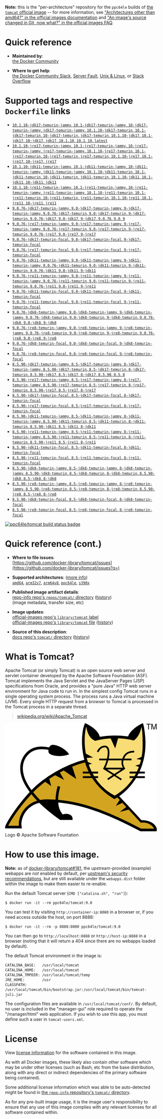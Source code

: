 <!--

********************************************************************************

WARNING:

    DO NOT EDIT "tomcat/README.md"

    IT IS AUTO-GENERATED

    (from the other files in "tomcat/" combined with a set of templates)

********************************************************************************

-->

**Note:** this is the "per-architecture" repository for the `ppc64le` builds of [the `tomcat` official image](https://hub.docker.com/_/tomcat) -- for more information, see ["Architectures other than amd64?" in the official images documentation](https://github.com/docker-library/official-images#architectures-other-than-amd64) and ["An image's source changed in Git, now what?" in the official images FAQ](https://github.com/docker-library/faq#an-images-source-changed-in-git-now-what).

# Quick reference

-	**Maintained by**:  
	[the Docker Community](https://github.com/docker-library/tomcat)

-	**Where to get help**:  
	[the Docker Community Slack](https://dockr.ly/comm-slack), [Server Fault](https://serverfault.com/help/on-topic), [Unix & Linux](https://unix.stackexchange.com/help/on-topic), or [Stack Overflow](https://stackoverflow.com/help/on-topic)

# Supported tags and respective `Dockerfile` links

-	[`10.1.10-jdk17-temurin-jammy`, `10.1-jdk17-temurin-jammy`, `10-jdk17-temurin-jammy`, `jdk17-temurin-jammy`, `10.1.10-jdk17-temurin`, `10.1-jdk17-temurin`, `10-jdk17-temurin`, `jdk17-temurin`, `10.1.10-jdk17`, `10.1-jdk17`, `10-jdk17`, `jdk17`, `10.1.10`, `10.1`, `10`, `latest`](https://github.com/docker-library/tomcat/blob/cec66ee6d87cce2308d454b47bb7addbb9ace087/10.1/jdk17/temurin-jammy/Dockerfile)
-	[`10.1.10-jre17-temurin-jammy`, `10.1-jre17-temurin-jammy`, `10-jre17-temurin-jammy`, `jre17-temurin-jammy`, `10.1.10-jre17-temurin`, `10.1-jre17-temurin`, `10-jre17-temurin`, `jre17-temurin`, `10.1.10-jre17`, `10.1-jre17`, `10-jre17`, `jre17`](https://github.com/docker-library/tomcat/blob/cec66ee6d87cce2308d454b47bb7addbb9ace087/10.1/jre17/temurin-jammy/Dockerfile)
-	[`10.1.10-jdk11-temurin-jammy`, `10.1-jdk11-temurin-jammy`, `10-jdk11-temurin-jammy`, `jdk11-temurin-jammy`, `10.1.10-jdk11-temurin`, `10.1-jdk11-temurin`, `10-jdk11-temurin`, `jdk11-temurin`, `10.1.10-jdk11`, `10.1-jdk11`, `10-jdk11`, `jdk11`](https://github.com/docker-library/tomcat/blob/cec66ee6d87cce2308d454b47bb7addbb9ace087/10.1/jdk11/temurin-jammy/Dockerfile)
-	[`10.1.10-jre11-temurin-jammy`, `10.1-jre11-temurin-jammy`, `10-jre11-temurin-jammy`, `jre11-temurin-jammy`, `10.1.10-jre11-temurin`, `10.1-jre11-temurin`, `10-jre11-temurin`, `jre11-temurin`, `10.1.10-jre11`, `10.1-jre11`, `10-jre11`, `jre11`](https://github.com/docker-library/tomcat/blob/cec66ee6d87cce2308d454b47bb7addbb9ace087/10.1/jre11/temurin-jammy/Dockerfile)
-	[`9.0.76-jdk17-temurin-jammy`, `9.0-jdk17-temurin-jammy`, `9-jdk17-temurin-jammy`, `9.0.76-jdk17-temurin`, `9.0-jdk17-temurin`, `9-jdk17-temurin`, `9.0.76-jdk17`, `9.0-jdk17`, `9-jdk17`, `9.0.76`, `9.0`, `9`](https://github.com/docker-library/tomcat/blob/1c6875e85a440757bf983b3beb6234f23cc06e8c/9.0/jdk17/temurin-jammy/Dockerfile)
-	[`9.0.76-jre17-temurin-jammy`, `9.0-jre17-temurin-jammy`, `9-jre17-temurin-jammy`, `9.0.76-jre17-temurin`, `9.0-jre17-temurin`, `9-jre17-temurin`, `9.0.76-jre17`, `9.0-jre17`, `9-jre17`](https://github.com/docker-library/tomcat/blob/1c6875e85a440757bf983b3beb6234f23cc06e8c/9.0/jre17/temurin-jammy/Dockerfile)
-	[`9.0.76-jdk17-temurin-focal`, `9.0-jdk17-temurin-focal`, `9-jdk17-temurin-focal`](https://github.com/docker-library/tomcat/blob/1c6875e85a440757bf983b3beb6234f23cc06e8c/9.0/jdk17/temurin-focal/Dockerfile)
-	[`9.0.76-jre17-temurin-focal`, `9.0-jre17-temurin-focal`, `9-jre17-temurin-focal`](https://github.com/docker-library/tomcat/blob/1c6875e85a440757bf983b3beb6234f23cc06e8c/9.0/jre17/temurin-focal/Dockerfile)
-	[`9.0.76-jdk11-temurin-jammy`, `9.0-jdk11-temurin-jammy`, `9-jdk11-temurin-jammy`, `9.0.76-jdk11-temurin`, `9.0-jdk11-temurin`, `9-jdk11-temurin`, `9.0.76-jdk11`, `9.0-jdk11`, `9-jdk11`](https://github.com/docker-library/tomcat/blob/1c6875e85a440757bf983b3beb6234f23cc06e8c/9.0/jdk11/temurin-jammy/Dockerfile)
-	[`9.0.76-jre11-temurin-jammy`, `9.0-jre11-temurin-jammy`, `9-jre11-temurin-jammy`, `9.0.76-jre11-temurin`, `9.0-jre11-temurin`, `9-jre11-temurin`, `9.0.76-jre11`, `9.0-jre11`, `9-jre11`](https://github.com/docker-library/tomcat/blob/1c6875e85a440757bf983b3beb6234f23cc06e8c/9.0/jre11/temurin-jammy/Dockerfile)
-	[`9.0.76-jdk11-temurin-focal`, `9.0-jdk11-temurin-focal`, `9-jdk11-temurin-focal`](https://github.com/docker-library/tomcat/blob/1c6875e85a440757bf983b3beb6234f23cc06e8c/9.0/jdk11/temurin-focal/Dockerfile)
-	[`9.0.76-jre11-temurin-focal`, `9.0-jre11-temurin-focal`, `9-jre11-temurin-focal`](https://github.com/docker-library/tomcat/blob/1c6875e85a440757bf983b3beb6234f23cc06e8c/9.0/jre11/temurin-focal/Dockerfile)
-	[`9.0.76-jdk8-temurin-jammy`, `9.0-jdk8-temurin-jammy`, `9-jdk8-temurin-jammy`, `9.0.76-jdk8-temurin`, `9.0-jdk8-temurin`, `9-jdk8-temurin`, `9.0.76-jdk8`, `9.0-jdk8`, `9-jdk8`](https://github.com/docker-library/tomcat/blob/1c6875e85a440757bf983b3beb6234f23cc06e8c/9.0/jdk8/temurin-jammy/Dockerfile)
-	[`9.0.76-jre8-temurin-jammy`, `9.0-jre8-temurin-jammy`, `9-jre8-temurin-jammy`, `9.0.76-jre8-temurin`, `9.0-jre8-temurin`, `9-jre8-temurin`, `9.0.76-jre8`, `9.0-jre8`, `9-jre8`](https://github.com/docker-library/tomcat/blob/1c6875e85a440757bf983b3beb6234f23cc06e8c/9.0/jre8/temurin-jammy/Dockerfile)
-	[`9.0.76-jdk8-temurin-focal`, `9.0-jdk8-temurin-focal`, `9-jdk8-temurin-focal`](https://github.com/docker-library/tomcat/blob/1c6875e85a440757bf983b3beb6234f23cc06e8c/9.0/jdk8/temurin-focal/Dockerfile)
-	[`9.0.76-jre8-temurin-focal`, `9.0-jre8-temurin-focal`, `9-jre8-temurin-focal`](https://github.com/docker-library/tomcat/blob/1c6875e85a440757bf983b3beb6234f23cc06e8c/9.0/jre8/temurin-focal/Dockerfile)
-	[`8.5.90-jdk17-temurin-jammy`, `8.5-jdk17-temurin-jammy`, `8-jdk17-temurin-jammy`, `8.5.90-jdk17-temurin`, `8.5-jdk17-temurin`, `8-jdk17-temurin`, `8.5.90-jdk17`, `8.5-jdk17`, `8-jdk17`, `8.5.90`, `8.5`, `8`](https://github.com/docker-library/tomcat/blob/2b200acb84bebc3e867f32e3b64f19620aa60b58/8.5/jdk17/temurin-jammy/Dockerfile)
-	[`8.5.90-jre17-temurin-jammy`, `8.5-jre17-temurin-jammy`, `8-jre17-temurin-jammy`, `8.5.90-jre17-temurin`, `8.5-jre17-temurin`, `8-jre17-temurin`, `8.5.90-jre17`, `8.5-jre17`, `8-jre17`](https://github.com/docker-library/tomcat/blob/2b200acb84bebc3e867f32e3b64f19620aa60b58/8.5/jre17/temurin-jammy/Dockerfile)
-	[`8.5.90-jdk17-temurin-focal`, `8.5-jdk17-temurin-focal`, `8-jdk17-temurin-focal`](https://github.com/docker-library/tomcat/blob/2b200acb84bebc3e867f32e3b64f19620aa60b58/8.5/jdk17/temurin-focal/Dockerfile)
-	[`8.5.90-jre17-temurin-focal`, `8.5-jre17-temurin-focal`, `8-jre17-temurin-focal`](https://github.com/docker-library/tomcat/blob/2b200acb84bebc3e867f32e3b64f19620aa60b58/8.5/jre17/temurin-focal/Dockerfile)
-	[`8.5.90-jdk11-temurin-jammy`, `8.5-jdk11-temurin-jammy`, `8-jdk11-temurin-jammy`, `8.5.90-jdk11-temurin`, `8.5-jdk11-temurin`, `8-jdk11-temurin`, `8.5.90-jdk11`, `8.5-jdk11`, `8-jdk11`](https://github.com/docker-library/tomcat/blob/2b200acb84bebc3e867f32e3b64f19620aa60b58/8.5/jdk11/temurin-jammy/Dockerfile)
-	[`8.5.90-jre11-temurin-jammy`, `8.5-jre11-temurin-jammy`, `8-jre11-temurin-jammy`, `8.5.90-jre11-temurin`, `8.5-jre11-temurin`, `8-jre11-temurin`, `8.5.90-jre11`, `8.5-jre11`, `8-jre11`](https://github.com/docker-library/tomcat/blob/2b200acb84bebc3e867f32e3b64f19620aa60b58/8.5/jre11/temurin-jammy/Dockerfile)
-	[`8.5.90-jdk11-temurin-focal`, `8.5-jdk11-temurin-focal`, `8-jdk11-temurin-focal`](https://github.com/docker-library/tomcat/blob/2b200acb84bebc3e867f32e3b64f19620aa60b58/8.5/jdk11/temurin-focal/Dockerfile)
-	[`8.5.90-jre11-temurin-focal`, `8.5-jre11-temurin-focal`, `8-jre11-temurin-focal`](https://github.com/docker-library/tomcat/blob/2b200acb84bebc3e867f32e3b64f19620aa60b58/8.5/jre11/temurin-focal/Dockerfile)
-	[`8.5.90-jdk8-temurin-jammy`, `8.5-jdk8-temurin-jammy`, `8-jdk8-temurin-jammy`, `8.5.90-jdk8-temurin`, `8.5-jdk8-temurin`, `8-jdk8-temurin`, `8.5.90-jdk8`, `8.5-jdk8`, `8-jdk8`](https://github.com/docker-library/tomcat/blob/2b200acb84bebc3e867f32e3b64f19620aa60b58/8.5/jdk8/temurin-jammy/Dockerfile)
-	[`8.5.90-jre8-temurin-jammy`, `8.5-jre8-temurin-jammy`, `8-jre8-temurin-jammy`, `8.5.90-jre8-temurin`, `8.5-jre8-temurin`, `8-jre8-temurin`, `8.5.90-jre8`, `8.5-jre8`, `8-jre8`](https://github.com/docker-library/tomcat/blob/2b200acb84bebc3e867f32e3b64f19620aa60b58/8.5/jre8/temurin-jammy/Dockerfile)
-	[`8.5.90-jdk8-temurin-focal`, `8.5-jdk8-temurin-focal`, `8-jdk8-temurin-focal`](https://github.com/docker-library/tomcat/blob/2b200acb84bebc3e867f32e3b64f19620aa60b58/8.5/jdk8/temurin-focal/Dockerfile)
-	[`8.5.90-jre8-temurin-focal`, `8.5-jre8-temurin-focal`, `8-jre8-temurin-focal`](https://github.com/docker-library/tomcat/blob/2b200acb84bebc3e867f32e3b64f19620aa60b58/8.5/jre8/temurin-focal/Dockerfile)

[![ppc64le/tomcat build status badge](https://img.shields.io/jenkins/s/https/doi-janky.infosiftr.net/job/multiarch/job/ppc64le/job/tomcat.svg?label=ppc64le/tomcat%20%20build%20job)](https://doi-janky.infosiftr.net/job/multiarch/job/ppc64le/job/tomcat/)

# Quick reference (cont.)

-	**Where to file issues**:  
	[https://github.com/docker-library/tomcat/issues](https://github.com/docker-library/tomcat/issues?q=)

-	**Supported architectures**: ([more info](https://github.com/docker-library/official-images#architectures-other-than-amd64))  
	[`amd64`](https://hub.docker.com/r/amd64/tomcat/), [`arm32v7`](https://hub.docker.com/r/arm32v7/tomcat/), [`arm64v8`](https://hub.docker.com/r/arm64v8/tomcat/), [`ppc64le`](https://hub.docker.com/r/ppc64le/tomcat/), [`s390x`](https://hub.docker.com/r/s390x/tomcat/)

-	**Published image artifact details**:  
	[repo-info repo's `repos/tomcat/` directory](https://github.com/docker-library/repo-info/blob/master/repos/tomcat) ([history](https://github.com/docker-library/repo-info/commits/master/repos/tomcat))  
	(image metadata, transfer size, etc)

-	**Image updates**:  
	[official-images repo's `library/tomcat` label](https://github.com/docker-library/official-images/issues?q=label%3Alibrary%2Ftomcat)  
	[official-images repo's `library/tomcat` file](https://github.com/docker-library/official-images/blob/master/library/tomcat) ([history](https://github.com/docker-library/official-images/commits/master/library/tomcat))

-	**Source of this description**:  
	[docs repo's `tomcat/` directory](https://github.com/docker-library/docs/tree/master/tomcat) ([history](https://github.com/docker-library/docs/commits/master/tomcat))

# What is Tomcat?

Apache Tomcat (or simply Tomcat) is an open source web server and servlet container developed by the Apache Software Foundation (ASF). Tomcat implements the Java Servlet and the JavaServer Pages (JSP) specifications from Oracle, and provides a "pure Java" HTTP web server environment for Java code to run in. In the simplest config Tomcat runs in a single operating system process. The process runs a Java virtual machine (JVM). Every single HTTP request from a browser to Tomcat is processed in the Tomcat process in a separate thread.

> [wikipedia.org/wiki/Apache_Tomcat](https://en.wikipedia.org/wiki/Apache_Tomcat)

![logo](https://raw.githubusercontent.com/docker-library/docs/8e31eb93a02d504d0cfe1da435aa31b377fc627d/tomcat/logo.png)Logo &copy; Apache Software Fountation

# How to use this image.

**Note:** as of [docker-library/tomcat#181](https://github.com/docker-library/tomcat/pull/181), the upstream-provided (example) webapps are *not* enabled by default, per [upstream's security recommendations](https://tomcat.apache.org/tomcat-9.0-doc/security-howto.html#Default_web_applications), but are still available under the `webapps.dist` folder within the image to make them easier to re-enable.

Run the default Tomcat server (`CMD ["catalina.sh", "run"]`):

```console
$ docker run -it --rm ppc64le/tomcat:9.0
```

You can test it by visiting `http://container-ip:8080` in a browser or, if you need access outside the host, on port 8888:

```console
$ docker run -it --rm -p 8888:8080 ppc64le/tomcat:9.0
```

You can then go to `http://localhost:8888` or `http://host-ip:8888` in a browser (noting that it will return a 404 since there are no webapps loaded by default).

The default Tomcat environment in the image is:

	CATALINA_BASE:   /usr/local/tomcat
	CATALINA_HOME:   /usr/local/tomcat
	CATALINA_TMPDIR: /usr/local/tomcat/temp
	JRE_HOME:        /usr
	CLASSPATH:       /usr/local/tomcat/bin/bootstrap.jar:/usr/local/tomcat/bin/tomcat-juli.jar

The configuration files are available in `/usr/local/tomcat/conf/`. By default, no user is included in the "manager-gui" role required to operate the "/manager/html" web application. If you wish to use this app, you must define such a user in `tomcat-users.xml`.

# License

View [license information](https://www.apache.org/licenses/LICENSE-2.0) for the software contained in this image.

As with all Docker images, these likely also contain other software which may be under other licenses (such as Bash, etc from the base distribution, along with any direct or indirect dependencies of the primary software being contained).

Some additional license information which was able to be auto-detected might be found in [the `repo-info` repository's `tomcat/` directory](https://github.com/docker-library/repo-info/tree/master/repos/tomcat).

As for any pre-built image usage, it is the image user's responsibility to ensure that any use of this image complies with any relevant licenses for all software contained within.
